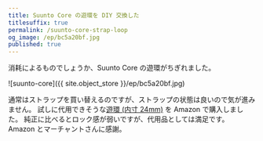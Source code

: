 ```yaml
---
title: Suunto Core の遊環を DIY 交換した
titlesuffix: true
permalink: /suunto-core-strap-loop
og_image: /ep/bc5a20bf.jpg
published: true
---
```


消耗によるものでしょうか、Suunto Core の遊環がちぎれました。

![suunto-core]({{ site.object_store }}/ep/bc5a20bf.jpg)

通常はストラップを買い替えるのですが、ストラップの状態は良いので気が進みません。
試しに代用できそうな[遊環 (内寸 24mm)](http://www.amazon.co.jp/gp/product/B00L6NZXIY/tag=amzntm-22) を Amazon で購入しました。
純正に比べるとロック感が弱いですが、代用品としては満足です。
Amazon とマーチャントさんに感謝。

